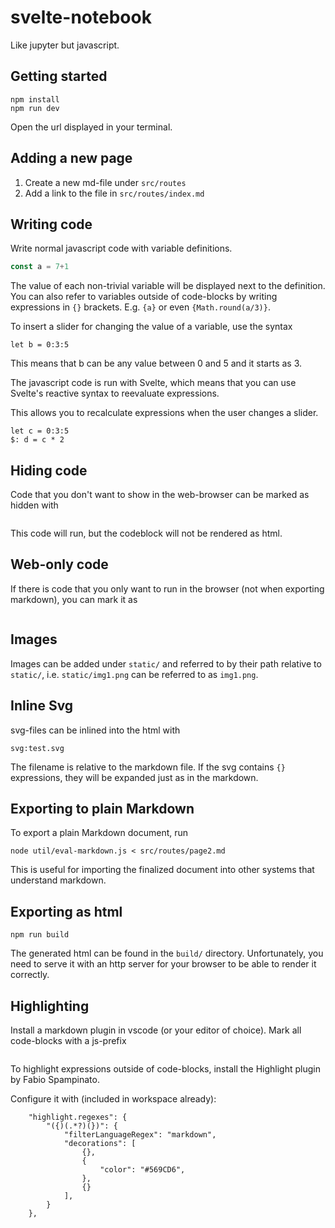 # svelte-notebook

Like jupyter but javascript.

## Getting started

```
npm install
npm run dev
```

Open the url displayed in your terminal.

## Adding a new page

1. Create a new md-file under `src/routes`
2. Add a link to the file in `src/routes/index.md`

## Writing code

Write normal javascript code with variable definitions.

```js
const a = 7+1
```

The value of each non-trivial variable will be displayed next to the definition.
You can also refer to variables outside of code-blocks by writing expressions in
`{}` brackets. E.g. `{a}` or even `{Math.round(a/3)}`.

To insert a slider for changing the value of a variable, use the syntax

```
let b = 0:3:5
```

This means that b can be any value between 0 and 5 and it starts as 3.

The javascript code is run with Svelte, which means that you can use Svelte's reactive syntax to reevaluate expressions.

This allows you to recalculate expressions when the user changes a slider.

```
let c = 0:3:5
$: d = c * 2
```

## Hiding code

Code that you don't want to show in the web-browser can be marked as hidden with

> ```js hidden

This code will run, but the codeblock will not be rendered as html.

## Web-only code

If there is code that you only want to run in the browser (not when exporting markdown),
you can mark it as

> ```js webonly

## Images

Images can be added under `static/` and referred to by their path relative to `static/`,
i.e. `static/img1.png` can be referred to as `img1.png`.

## Inline Svg

svg-files can be inlined into the html with

```
svg:test.svg
```

The filename is relative to the markdown file. If the svg contains `{}` expressions,
they will be expanded just as in the markdown.

## Exporting to plain Markdown

To export a plain Markdown document, run

```
node util/eval-markdown.js < src/routes/page2.md
```

This is useful for importing the finalized document into other systems that understand markdown.

## Exporting as html

```
npm run build
```

The generated html can be found in the `build/` directory.
Unfortunately, you need to serve it with an http server for your browser
to be able to render it correctly.

## Highlighting

Install a markdown plugin in vscode (or your editor of choice).
Mark all code-blocks with a js-prefix

> ```js

To highlight expressions outside of code-blocks,
install the Highlight plugin by Fabio Spampinato.

Configure it with (included in workspace already):

```
    "highlight.regexes": {
        "({)(.*?)(})": {
            "filterLanguageRegex": "markdown", 
            "decorations": [
                {},
                {
                    "color": "#569CD6",
                },
                {}
            ],
        }
    },
```
